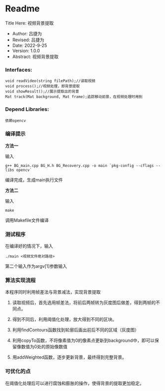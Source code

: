 # Readme

Title Here: 视频背景提取

- Author: 吕捷为
- Revised: 吕捷为
- Date: 2022-9-25
- Version: 1.0.0
- Abstract: 视频背景提取

### Interfaces:
    void readVideo(string filePath);//读取视频
    void process();//视频处理，即背景提取
    void showResult();//展示提取出的背景
    Mat track(Mat background, Mat frame);追踪移动前景，在视频处理时用到
### Depend Libraries:

~~~
依赖opencv
~~~

### 编译提示

**方法一**

输入

~~~
g++ BG_main.cpp BG_H.h BG_Recovery.cpp -o main `pkg-config --cflags --libs opencv`
~~~

编译完成，生成main执行文件

**方法二**

输入

~~~
make
~~~

调用Makefile文件编译



### 测试程序

在编译好的情况下，输入

~~~
./main <视频文件绝对路径>
~~~

第二个输入作为argv[1]参数输入

### 算法实现流程

本程序同时利用帧差法与背景减法，实现背景提取

1. 读取视频后，首先选用帧差法，将前后两帧转为灰度图后做差，得到两帧的不同点。

2. 得到不同后，利用阈值化处理，放大得到不同的区块。
3. 利用findContours函数找到轮廓后画出前后不同的区域（灰度图）
4. 利用copyTo函数，不将像素值为0的像素点更新到background中，即可以保留像数值为0处的原始像数值
5. 用addWeighted函数，逐步更新背景，最终得到完整背景。

### 可优化的点

在阈值化处理后可以进行腐蚀和膨胀的操作，使得背景的提取更加稳定。

